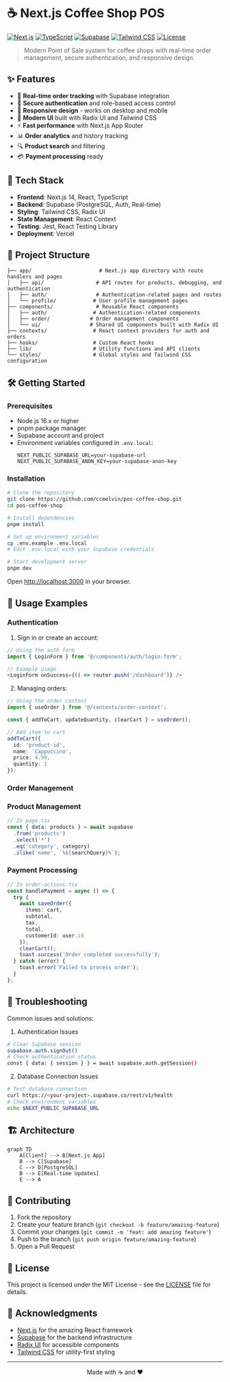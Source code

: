 # ☕ Next.js Coffee Shop POS

[![Next.js](https://img.shields.io/badge/Next.js-14-black?logo=next.js)](https://nextjs.org/)
[![TypeScript](https://img.shields.io/badge/TypeScript-5-blue?logo=typescript)](https://www.typescriptlang.org/)
[![Supabase](https://img.shields.io/badge/Supabase-Backend-green?logo=supabase)](https://supabase.com/)
[![Tailwind CSS](https://img.shields.io/badge/Tailwind-CSS-38B2AC?logo=tailwind-css)](https://tailwindcss.com/)
[![License](https://img.shields.io/badge/License-MIT-yellow.svg)](LICENSE)

> Modern Point of Sale system for coffee shops with real-time order management, secure authentication, and responsive design.

## ✨ Features

- 🔄 **Real-time order tracking** with Supabase integration
- 🔐 **Secure authentication** and role-based access control
- 📱 **Responsive design** - works on desktop and mobile
- 🎨 **Modern UI** built with Radix UI and Tailwind CSS
- ⚡ **Fast performance** with Next.js App Router
- 📊 **Order analytics** and history tracking
- 🔍 **Product search** and filtering
- 💳 **Payment processing** ready

## 🚀 Tech Stack

- **Frontend**: Next.js 14, React, TypeScript
- **Backend**: Supabase (PostgreSQL, Auth, Real-time)
- **Styling**: Tailwind CSS, Radix UI
- **State Management**: React Context
- **Testing**: Jest, React Testing Library
- **Deployment**: Vercel

## 📁 Project Structure
```
├── app/                      # Next.js app directory with route handlers and pages
│   ├── api/                 # API routes for products, debugging, and authentication
│   ├── auth/                # Authentication-related pages and routes
│   └── profile/            # User profile management pages
├── components/              # Reusable React components
│   ├── auth/               # Authentication-related components
│   ├── order/             # Order management components
│   └── ui/                # Shared UI components built with Radix UI
├── contexts/               # React context providers for auth and orders
├── hooks/                  # Custom React hooks
├── lib/                    # Utility functions and API clients
└── styles/                 # Global styles and Tailwind CSS configuration
```

## 🛠️ Getting Started

### Prerequisites
- Node.js 16.x or higher
- pnpm package manager
- Supabase account and project
- Environment variables configured in `.env.local`:
  ```
  NEXT_PUBLIC_SUPABASE_URL=your-supabase-url
  NEXT_PUBLIC_SUPABASE_ANON_KEY=your-supabase-anon-key
  ```

### Installation
```bash
# Clone the repository
git clone https://github.com/ccmelvin/pos-coffee-shop.git
cd pos-coffee-shop

# Install dependencies
pnpm install

# Set up environment variables
cp .env.example .env.local
# Edit .env.local with your Supabase credentials

# Start development server
pnpm dev
```

Open [http://localhost:3000](http://localhost:3000) in your browser.

## 📖 Usage Examples

### Authentication
1. Sign in or create an account:
```typescript
// Using the auth form
import { LoginForm } from '@/components/auth/login-form';

// Example usage
<LoginForm onSuccess={() => router.push('/dashboard')} />
```

2. Managing orders:
```typescript
// Using the order context
import { useOrder } from '@/contexts/order-context';

const { addToCart, updateQuantity, clearCart } = useOrder();

// Add item to cart
addToCart({
  id: 'product-id',
  name: 'Cappuccino',
  price: 4.99,
  quantity: 1
});
```

### Order Management
### Product Management
```typescript
// In page.tsx
const { data: products } = await supabase
  .from('products')
  .select('*')
  .eq('category', category)
  .ilike('name', `%${searchQuery}%`);
```

### Payment Processing
```typescript
// In order-actions.tsx
const handlePayment = async () => {
  try {
    await saveOrder({
      items: cart,
      subtotal,
      tax,
      total,
      customerId: user.id
    });
    clearCart();
    toast.success('Order completed successfully');
  } catch (error) {
    toast.error('Failed to process order');
  }
};
```

## 🐛 Troubleshooting
Common issues and solutions:

1. Authentication Issues
```bash
# Clear Supabase session
supabase.auth.signOut()
# Check authentication status
const { data: { session } } = await supabase.auth.getSession()
```

2. Database Connection Issues
```bash
# Test database connection
curl https://<your-project>.supabase.co/rest/v1/health
# Check environment variables
echo $NEXT_PUBLIC_SUPABASE_URL
```

## 🏗️ Architecture

```mermaid
graph TD
    A[Client] --> B[Next.js App]
    B --> C[Supabase]
    C --> D[PostgreSQL]
    B --> E[Real-time Updates]
    E --> A
```

## 🤝 Contributing

1. Fork the repository
2. Create your feature branch (`git checkout -b feature/amazing-feature`)
3. Commit your changes (`git commit -m 'feat: add amazing feature'`)
4. Push to the branch (`git push origin feature/amazing-feature`)
5. Open a Pull Request

## 📄 License

This project is licensed under the MIT License - see the [LICENSE](LICENSE) file for details.

## 🙏 Acknowledgments

- [Next.js](https://nextjs.org/) for the amazing React framework
- [Supabase](https://supabase.com/) for the backend infrastructure
- [Radix UI](https://www.radix-ui.com/) for accessible components
- [Tailwind CSS](https://tailwindcss.com/) for utility-first styling

---

<p align="center">Made with ☕ and ❤️</p>